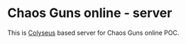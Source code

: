 Chaos Guns online - server
===

This is [Colyseus](https://colyseus.io/) based server for Chaos Guns online POC.
